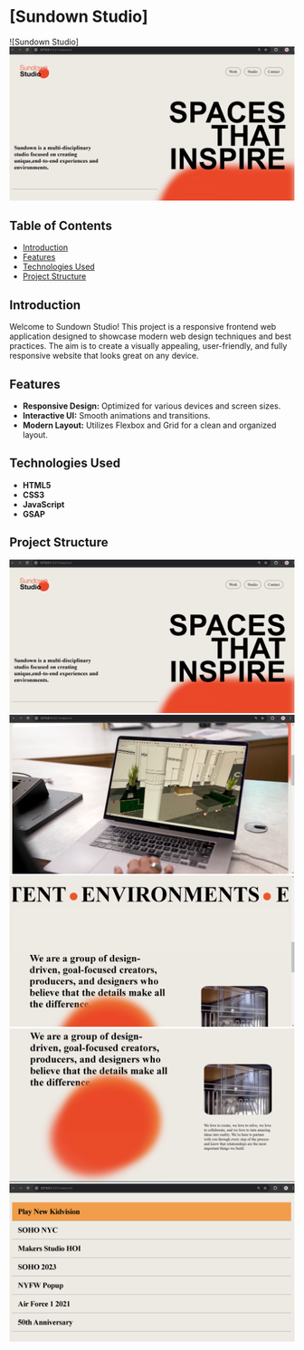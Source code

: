 ﻿# [Sundown Studio]

![Sundown Studio]![alt text](image.png)

## Table of Contents

- [Introduction](#introduction)
- [Features](#features)
- [Technologies Used](#technologies-used)
- [Project Structure](#project-structure)

## Introduction

Welcome to Sundown Studio! This project is a responsive frontend web application designed to showcase modern web design techniques and best practices. The aim is to create a visually appealing, user-friendly, and fully responsive website that looks great on any device.

## Features

- **Responsive Design:** Optimized for various devices and screen sizes.
- **Interactive UI:** Smooth animations and transitions.
- **Modern Layout:** Utilizes Flexbox and Grid for a clean and organized layout.

## Technologies Used

- **HTML5**
- **CSS3**
- **JavaScript**
- **GSAP** 

## Project Structure
![alt text](image.png)
![alt text](image-2.png)
![alt text](image-3.png)
![alt text](image-4.png)
![alt text](image-5.png)

